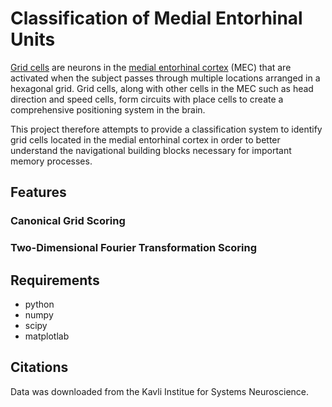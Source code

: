 # Classification of Medial Entorhinal Units

[Grid cells](http://www.scholarpedia.org/article/Grid_cells) are neurons in the [medial entorhinal cortex](http://www.scholarpedia.org/article/Entorhinal_cortex) (MEC) that are activated when the subject passes through multiple locations arranged in a hexagonal grid. Grid cells, along with other cells in the MEC such as head direction and speed cells, form circuits with place cells to create a comprehensive positioning system in the brain.

This project therefore attempts to provide a classification system to identify grid cells located in the medial entorhinal cortex in order to better understand the navigational building blocks necessary for important memory processes. 

## Features

### Canonical Grid Scoring

### Two-Dimensional Fourier Transformation Scoring

## Requirements

* python
* numpy
* scipy
* matplotlab

## Citations

Data was downloaded from the Kavli Institue for Systems Neuroscience. 


